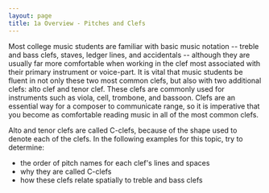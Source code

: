 ```yaml
---
layout: page
title: 1a Overview - Pitches and Clefs
---
```


Most college music students are familiar with basic music notation -- treble and bass clefs, staves, ledger lines, and accidentals -- although they are usually far more comfortable when working in the clef most associated with their primary instrument or voice-part. It is vital that music students be fluent in not only these two most common clefs, but also with two additional clefs: alto clef and tenor clef. These clefs are commonly used for instruments such as viola, cell, trombone, and bassoon. Clefs are an essential way for a composer to communicate range, so it is imperative that you become as comfortable reading music in all of the most common clefs.

Alto and tenor clefs are called C-clefs, because of the shape used to denote each of the clefs. In the following examples for this topic, try to determine:
- the order of pitch names for each clef's lines and spaces
- why they are called C-clefs
- how these clefs relate spatially to treble and bass clefs
